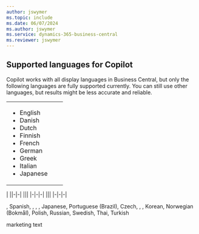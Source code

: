 ```yaml
---
author: jswymer
ms.topic: include
ms.date: 06/07/2024
ms.author: jswymer
ms.service: dynamics-365-business-central
ms.reviewer: jswymer
---
```

## <a name="supported-languages-for-copilot"></a>Supported languages for Copilot

Copilot works with all display languages in Business Central, but only the following languages are fully supported currently. You can still use other languages, but results might be less accurate and reliable.

||||
|-|-|-|
|<ul><li>English</li><li>Danish</li><li>Dutch</li><li>Finnish</li><li>French</li><li>German</li><li>Greek</li><li>Italian</li><li>Japanese</li>|
|
||-|-|
|||
|-|-|-|
|||
|-|-|-|


, Spanish, , , , Japanese, Portuguese (Brazil), Czech, , , Korean, Norwegian (Bokmål), Polish, Russian, Swedish, Thai, Turkish


marketing text
